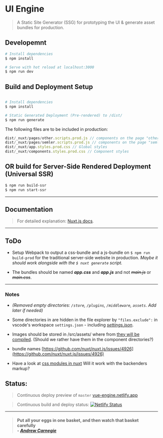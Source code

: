 # UI Engine

> A Static Site Generator (SSG) for prototyping the UI & generate asset bundles for production.

## Developemnt

``` bash
# Install dependencies
$ npm install

# Serve with hot reload at localhost:3000
$ npm run dev
```

## Build and Deployment Setup 

``` bash

# Install dependencies
$ npm install

# Static Generated Deployment (Pre-rendered) to /dist/
$ npm run generate

```

The following files are to be included in production:

```js
dist/_nuxt/pages/other.scripts.prod.js // components on the page "other"
dist/_nuxt/pages/semler.scripts.prod.js // components on the page "semler"
dist/_nuxt/app.styles.prod.css // Global styles
dist/_nuxt/components.styles.prod.css // Component styles
```

## OR build for Server-Side Rendered Deployment (Universal SSR)

``` bash
$ npm run build-ssr
$ npm run start-ssr
```

____
## Documentation

> For detailed explanation: [Nuxt.js docs](https://nuxtjs.org).

____

## ToDo

- Setup Webpack to output a css-bundle and a js-bundle on `$ npm run build-prod` for the traditional server-side website in production. *Maybe it should work alongside with the `$ nuxt generate` script.* 

- The bundles should be named __*app.css*__ and __*app.js*__ and not ~~*main.js*~~ or ~~*main.css*~~.

____

### Notes
- *(Removed empty directories: `/store`, `/plugins`, `/middleware`, `assets`. Add later if needed)*

- Some directories in are hidden in the file explorer by `"files.exclude":` in vscode's workspace `settings.json` - including *[settings.json](.vscode/settings.json)*.

- Images should be stored in /src/assets/ where from [they will be compiled](https://nuxtjs.org/guide/assets#webpacked). (Should we rather have them in the component directories?) 

- bundle names [https://github.com/nuxt/nuxt.js/issues/4926](https://github.com/nuxt/nuxt.js/issues/4926)

- Have a look at [css modules in nuxt](https://dev.to/fridanyvall/css-modules-in-nuxt-js-815) Will it work with the backenders markup?

## Status:

> Continuous deploy preview of `master` [vue-engine.netlify.app](https://vue-engine.netlify.app/)

> Continuous build and deploy status: [![Netlify Status](https://api.netlify.com/api/v1/badges/556a9a47-583d-4fec-b77e-2e3d27452050/deploy-status)](https://app.netlify.com/sites/vue-engine/deploys) 

____

> #### Put all your eggs in one basket, and then watch that basket carefully <br /> - *[Andrew Carnegie](https://en.wikipedia.org/wiki/Andrew_Carnegie)*
